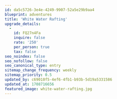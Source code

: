 ```yaml
---
id: da5c5726-3e4e-4249-9907-52a5e29b9aa4
blueprint: adventures
title: 'White Water Rafting'
upgrade_details:
  -
    id: FQ27n4Fa
    inquire: false
    rate: '250'
    per_person: true
    tax: false
seo_noindex: false
seo_nofollow: false
seo_canonical_type: entry
sitemap_change_frequency: weekly
sitemap_priority: 0.5
updated_by: c69010f5-4ef6-4fb1-b93b-5d19a5331586
updated_at: 1708716656
featured_image: white-water-rafting.jpg
---
```

